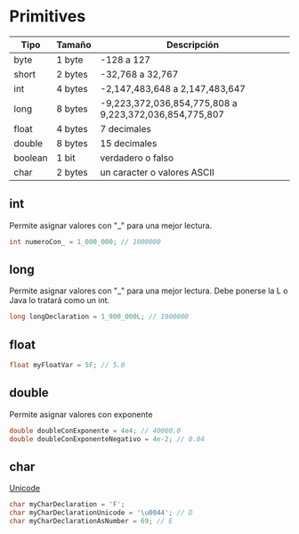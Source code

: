 # Primitives

| Tipo    | Tamaño  | Descripción                                            |
|---------|---------|--------------------------------------------------------|
| byte    | 1 byte  | -128 a 127                                             |
| short   | 2 bytes | -32,768 a 32,767                                       |
| int     | 4 bytes | -2,147,483,648 a 2,147,483,647                         |
| long    | 8 bytes | -9,223,372,036,854,775,808 a 9,223,372,036,854,775,807 |
| float   | 4 bytes | 7 decimales                                            |
| double  | 8 bytes | 15 decimales                                           |
| boolean | 1 bit   | verdadero o falso                                      |
| char    | 2 bytes | un caracter o valores ASCII                            |

## int

Permite asignar valores con "_" para una mejor lectura.

```java
int numeroCon_ = 1_000_000; // 1000000
```

## long

Permite asignar valores con "_" para una mejor lectura.
Debe ponerse la L o Java lo tratará como un int.

```java
long longDeclaration = 1_900_000L; // 1900000
```

## float

```java
float myFloatVar = 5F; // 5.0
```

## double

Permite asignar valores con exponente

```java
double doubleConExponente = 4e4; // 40000.0
double doubleConExponenteNegativo = 4e-2; // 0.04
```

## char

[Unicode](https://unicode-table.com/en/)

```java
char myCharDeclaration = 'F';
char myCharDeclarationUnicode = '\u0044'; // D
char myCharDeclarationAsNumber = 69; // E
```